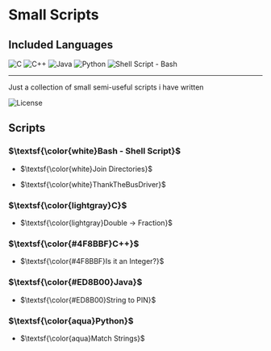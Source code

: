 # Small Scripts

## Included Languages

![C](https://img.shields.io/badge/C-gray?style=for-the-badge&logo=c&logoColor=white)
![C++](https://img.shields.io/badge/c++-%2300599C.svg?style=for-the-badge&logo=c%2B%2B&logoColor=white)
![Java](https://img.shields.io/badge/java-%23ED8B00.svg?style=for-the-badge&logo=openjdk&logoColor=white)
![Python](https://img.shields.io/badge/python-3670A0?style=for-the-badge&logo=python&logoColor=ffdd54)
![Shell Script - Bash](https://img.shields.io/badge/Shell_Script_(Bash)-black?style=for-the-badge&logo=gnu-bash&logoColor=white)

---

Just a collection of small semi-useful scripts i have written

![License](https://img.shields.io/badge/License-MIT-black?style=for-the-badge)

## Scripts

### $\textsf{\color{white}Bash - Shell Script}$

- $\textsf{\color{white}Join Directories}$

- $\textsf{\color{white}ThankTheBusDriver}$

### $\textsf{\color{lightgray}C}$

- $\textsf{\color{lightgray}Double → Fraction}$

### $\textsf{\color{#4F8BBF}C++}$

- $\textsf{\color{#4F8BBF}Is it an Integer?}$

### $\textsf{\color{#ED8B00}Java}$

- $\textsf{\color{#ED8B00}String to PIN}$

### $\textsf{\color{aqua}Python}$

- $\textsf{\color{aqua}Match Strings}$
